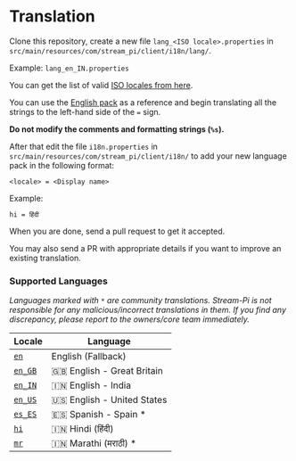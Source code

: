 # Translation

Clone this repository, create a new file `lang_<ISO locale>.properties` in `src/main/resources/com/stream_pi/client/i18n/lang/`. 

Example: `lang_en_IN.properties`

You can get the list of valid [ISO locales from here](https://docs.oracle.com/cd/E13214_01/wli/docs92/xref/xqisocodes.html).

You can use the [English pack][fallback-locale] as a reference and begin translating all the strings to the left-hand side of the `=` sign.

**Do not modify the comments and formatting strings (`%s`).**

After that edit the file `i18n.properties` in `src/main/resources/com/stream_pi/client/i18n/` to add your new language pack in the following format:

`<locale> = <Display name>`

Example:

```
hi = हिंदी
```

When you are done, send a pull request to get it accepted.

You may also send a PR with appropriate details if you want to improve an existing translation.


### Supported Languages

*Languages marked with `*` are community translations. Stream-Pi is not responsible for any malicious/incorrect translations in them. If you find any discrepancy, please report to the owners/core team immediately.*

| Locale                    | Language |
| ------------------------- | ----------- |
| [`en`][fallback-locale]   | English (Fallback)           |
| [`en_GB`][en_GB]          | 🇬🇧 English - Great Britain  |
| [`en_IN`][en_IN]          | 🇮🇳 English - India         |
| [`en_US`][en_US]          | 🇺🇸 English - United States         |
| [`es_ES`][es_ES]          | 🇪🇸 Spanish - Spain *       |
| [`hi`][hi]                | 🇮🇳 Hindi (हिंदी)             |
| [`mr`][mr]                | 🇮🇳 Marathi (मराठी) *          |




[fallback-locale]: https://github.com/stream-pi/client/blob/master/src/main/resources/com/stream_pi/client/i18n/lang_en.properties
[en_GB]: https://github.com/stream-pi/client/blob/master/src/main/resources/com/stream_pi/client/i18n/lang_en_GB.properties
[en_IN]: https://github.com/stream-pi/client/blob/master/src/main/resources/com/stream_pi/client/i18n/lang_en_IN.properties
[en_US]: https://github.com/stream-pi/client/blob/master/src/main/resources/com/stream_pi/client/i18n/lang_en_US.properties
[es_ES]: https://github.com/stream-pi/client/blob/master/src/main/resources/com/stream_pi/client/i18n/lang_en_ES.properties
[hi]: https://github.com/stream-pi/client/blob/master/src/main/resources/com/stream_pi/client/i18n/lang_hi.properties
[mr]: https://github.com/stream-pi/client/blob/master/src/main/resources/com/stream_pi/client/i18n/lang_mr.properties
